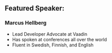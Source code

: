 ## Featured Speaker: 

### Marcus Hellberg
* Lead Developer Advocate at Vaadin
* Has spoken at conferences all over the world
* Fluent in Swedish, Finnish, and English


